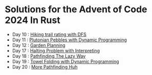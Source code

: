 # Solutions for the Advent of Code 2024 In Rust

- Day 10 : [Hiking trail rating with DFS](./day-10/)
- Day 11 : [Plutonian Pebbles with Dynamic Programming](./day-11/)
- Day 12 : [Garden Planning](./day-12)
- Day 17 : [Halting Problem with Interpreting](./day-17)
- Day 18 : [Pathfinding The Lazy Way](./day-18)
- Day 19 : [Towel Folding with Dynamic Programming](./day19)
- Day 20 : [More Pathfinding Huh](./day-20/)




